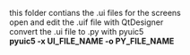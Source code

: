 this folder contians the .ui files for the screens  
open and edit the .uif file with QtDesigner  
convert the .ui file to .py with pyuic5  
**pyuic5 -x UI_FILE_NAME -o PY_FILE_NAME**
